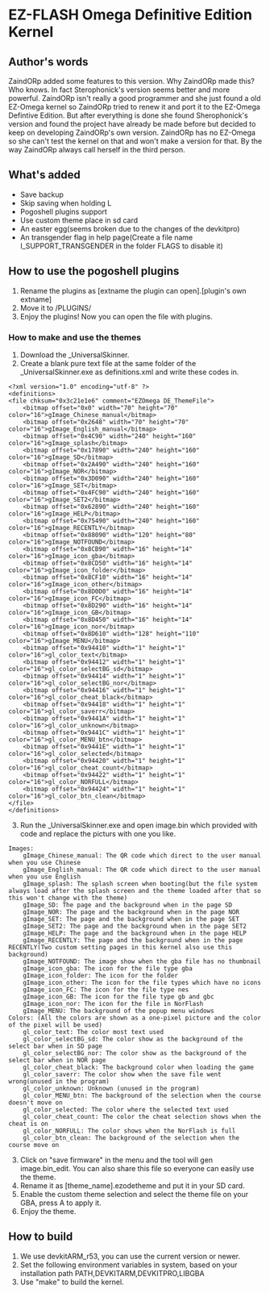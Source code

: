 # EZ-FLASH  Omega Definitive Edition Kernel

## Author's words

ZaindORp added some features to this version.
Why ZaindORp made this? Who knows. In fact Sterophonick's version seems better and more powerful.
ZaindORp isn't really a good programmer and she just found a old EZ-Omega kernel so ZaindORp tried to renew it and port it to the EZ-Omega Defintive Edition.
But after everything is done she found Sherophonick's version and found the project have already be made before but decided to keep on developing ZaindORp's own version. ZaindORp has no EZ-Omega so she can't test the kernel on that and won't make a version for that.
By the way ZaindORp always call herself in the third person.

## What's added

- Save backup
- Skip saving when holding L
- Pogoshell plugins support
- Use custom theme place in sd card
- An easter egg(seems broken due to the changes of the devkitpro)
- An transgender flag in help page(Create a file name I_SUPPORT_TRANSGENDER in the folder FLAGS to disable it)

## How to use the pogoshell plugins

1. Rename the plugins as [extname the plugin can open].[plugin's own extname]
2. Move it to /PLUGINS/
3. Enjoy the plugins! Now you can open the file with plugins.

### How to make and use the themes

1. Download the _UniversalSkinner.
2. Create a blank pure text file at the same folder of the _UniversalSkinner.exe as definitions.xml and write these codes in.
```
<?xml version="1.0" encoding="utf-8" ?>
<definitions>
<file chksum="0x3c21e1e6" comment="EZOmega DE_ThemeFile">
    <bitmap offset="0x0" width="70" height="70" color="16">gImage_Chinese_manual</bitmap>
    <bitmap offset="0x2648" width="70" height="70" color="16">gImage_English_manual</bitmap>
    <bitmap offset="0x4C90" width="240" height="160" color="16">gImage_splash</bitmap>
    <bitmap offset="0x17890" width="240" height="160" color="16">gImage_SD</bitmap>
    <bitmap offset="0x2A490" width="240" height="160" color="16">gImage_NOR</bitmap>
    <bitmap offset="0x3D090" width="240" height="160" color="16">gImage_SET</bitmap>
    <bitmap offset="0x4FC90" width="240" height="160" color="16">gImage_SET2</bitmap>
    <bitmap offset="0x62890" width="240" height="160" color="16">gImage_HELP</bitmap>
    <bitmap offset="0x75490" width="240" height="160" color="16">gImage_RECENTLY</bitmap>
    <bitmap offset="0x88090" width="120" height="80" color="16">gImage_NOTFOUND</bitmap>
    <bitmap offset="0x8CB90" width="16" height="14" color="16">gImage_icon_gba</bitmap>
    <bitmap offset="0x8CD50" width="16" height="14" color="16">gImage_icon_folder</bitmap>
    <bitmap offset="0x8CF10" width="16" height="14" color="16">gImage_icon_other</bitmap>
    <bitmap offset="0x8D0D0" width="16" height="14" color="16">gImage_icon_FC</bitmap>
    <bitmap offset="0x8D290" width="16" height="14" color="16">gImage_icon_GB</bitmap>
    <bitmap offset="0x8D450" width="16" height="14" color="16">gImage_icon_nor</bitmap>
    <bitmap offset="0x8D610" width="128" height="110" color="16">gImage_MENU</bitmap>
    <bitmap offset="0x94410" width="1" height="1" color="16">gl_color_text</bitmap>
    <bitmap offset="0x94412" width="1" height="1" color="16">gl_color_selectBG_sd</bitmap>
    <bitmap offset="0x94414" width="1" height="1" color="16">gl_color_selectBG_nor</bitmap>
    <bitmap offset="0x94416" width="1" height="1" color="16">gl_color_cheat_black</bitmap>
    <bitmap offset="0x94418" width="1" height="1" color="16">gl_color_saverr</bitmap>
    <bitmap offset="0x9441A" width="1" height="1" color="16">gl_color_unknown</bitmap>
    <bitmap offset="0x9441C" width="1" height="1" color="16">gl_color_MENU_btn</bitmap>
    <bitmap offset="0x9441E" width="1" height="1" color="16">gl_color_selected</bitmap>
    <bitmap offset="0x94420" width="1" height="1" color="16">gl_color_cheat_count</bitmap>
    <bitmap offset="0x94422" width="1" height="1" color="16">gl_color_NORFULL</bitmap>
    <bitmap offset="0x94424" width="1" height="1" color="16">gl_color_btn_clean</bitmap>
</file>
</definitions>
```
3. Run the _UniversalSkinner.exe and open image.bin which provided with code and replace the picturs with one you like.
```
Images:
	gImage_Chinese_manual: The QR code which direct to the user manual when you use Chinese
	gImage_English_manual: The QR code which direct to the user manual when you use English
	gImage_splash: The splash screen when booting(but the file system always load after the splash screen and the theme loaded after that so this won't change with the theme)
	gImage_SD: The page and the background when in the page SD
	gImage_NOR: The page and the background when in the page NOR
	gImage_SET: The page and the background when in the page SET
	gImage_SET2: The page and the background when in the page SET2
	gImage_HELP: The page and the background when in the page HELP
	gImage_RECENTLY: The page and the background when in the page RECENTLY(Two custom setting pages in this kernel also use this background)
	gImage_NOTFOUND: The image show when the gba file has no thumbnail
	gImage_icon_gba: The icon for the file type gba
	gImage_icon_folder: The icon for the folder
	gImage_icon_other: The icon for the file types which have no icons
	gImage_icon_FC: The icon for the file type nes
	gImage_icon_GB: The icon for the file type gb and gbc
	gImage_icon_nor: The icon for the file in NorFlash
	gImage_MENU: The background of the popup menu windows
Colors: (All the colors are shown as a one-pixel picture and the color of the pixel will be used)
	gl_color_text: The color most text used
	gl_color_selectBG_sd: The color show as the background of the select bar when in SD page
	gl_color_selectBG_nor: The color show as the background of the select bar when in NOR page
	gl_color_cheat_black: The background color when loading the game
	gl_color_saverr: The color show when the save file went wrong(unused in the program)
	gl_color_unknown: Unknown (unused in the program)
	gl_color_MENU_btn: The background of the selection when the course doesn't move on
	gl_color_selected: The color where the selected text used
	gl_color_cheat_count: The color the cheat selection shows when the cheat is on
	gl_color_NORFULL: The color shows when the NorFlash is full
	gl_color_btn_clean: The background of the selection when the course move on
```
3. Click on "save firmware" in the menu and the tool will gen image.bin_edit. You can also share this file so everyone can easily use the theme.
4. Rename it as [theme_name].ezodetheme and put it in your SD card.
5. Enable the custom theme selection and select the theme file on your GBA, press A to apply it.
6. Enjoy the theme.

## How to build 

1. We use devkitARM_r53, you can use the current version or newer.
2. Set the following environment variables in system, based on your installation path
		PATH,DEVKITARM,DEVKITPRO,LIBGBA   
3. Use "make" to build the kernel.
